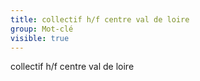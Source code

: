 ```yaml
---
title: collectif h/f centre val de loire
group: Mot-clé
visible: true
---
```

collectif h/f centre val de loire